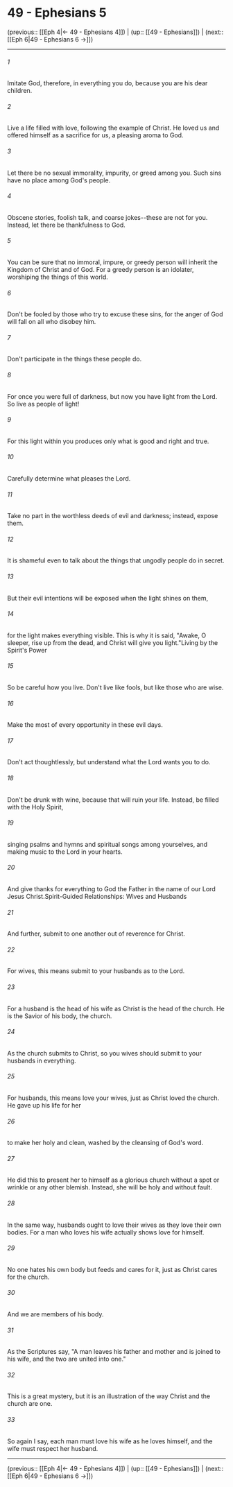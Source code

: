# 49 - Ephesians 5

(previous:: [[Eph 4|← 49 - Ephesians 4]]) | (up:: [[49 - Ephesians]]) | (next:: [[Eph 6|49 - Ephesians 6 →]])

***


###### 1 
Imitate God, therefore, in everything you do, because you are his dear children. 

###### 2 
Live a life filled with love, following the example of Christ. He loved us and offered himself as a sacrifice for us, a pleasing aroma to God. 

###### 3 
Let there be no sexual immorality, impurity, or greed among you. Such sins have no place among God's people. 

###### 4 
Obscene stories, foolish talk, and coarse jokes--these are not for you. Instead, let there be thankfulness to God. 

###### 5 
You can be sure that no immoral, impure, or greedy person will inherit the Kingdom of Christ and of God. For a greedy person is an idolater, worshiping the things of this world. 

###### 6 
Don't be fooled by those who try to excuse these sins, for the anger of God will fall on all who disobey him. 

###### 7 
Don't participate in the things these people do. 

###### 8 
For once you were full of darkness, but now you have light from the Lord. So live as people of light! 

###### 9 
For this light within you produces only what is good and right and true. 

###### 10 
Carefully determine what pleases the Lord. 

###### 11 
Take no part in the worthless deeds of evil and darkness; instead, expose them. 

###### 12 
It is shameful even to talk about the things that ungodly people do in secret. 

###### 13 
But their evil intentions will be exposed when the light shines on them, 

###### 14 
for the light makes everything visible. This is why it is said, "Awake, O sleeper, rise up from the dead, and Christ will give you light."Living by the Spirit's Power 

###### 15 
So be careful how you live. Don't live like fools, but like those who are wise. 

###### 16 
Make the most of every opportunity in these evil days. 

###### 17 
Don't act thoughtlessly, but understand what the Lord wants you to do. 

###### 18 
Don't be drunk with wine, because that will ruin your life. Instead, be filled with the Holy Spirit, 

###### 19 
singing psalms and hymns and spiritual songs among yourselves, and making music to the Lord in your hearts. 

###### 20 
And give thanks for everything to God the Father in the name of our Lord Jesus Christ.Spirit-Guided Relationships: Wives and Husbands 

###### 21 
And further, submit to one another out of reverence for Christ. 

###### 22 
For wives, this means submit to your husbands as to the Lord. 

###### 23 
For a husband is the head of his wife as Christ is the head of the church. He is the Savior of his body, the church. 

###### 24 
As the church submits to Christ, so you wives should submit to your husbands in everything. 

###### 25 
For husbands, this means love your wives, just as Christ loved the church. He gave up his life for her 

###### 26 
to make her holy and clean, washed by the cleansing of God's word. 

###### 27 
He did this to present her to himself as a glorious church without a spot or wrinkle or any other blemish. Instead, she will be holy and without fault. 

###### 28 
In the same way, husbands ought to love their wives as they love their own bodies. For a man who loves his wife actually shows love for himself. 

###### 29 
No one hates his own body but feeds and cares for it, just as Christ cares for the church. 

###### 30 
And we are members of his body. 

###### 31 
As the Scriptures say, "A man leaves his father and mother and is joined to his wife, and the two are united into one." 

###### 32 
This is a great mystery, but it is an illustration of the way Christ and the church are one. 

###### 33 
So again I say, each man must love his wife as he loves himself, and the wife must respect her husband.

***

(previous:: [[Eph 4|← 49 - Ephesians 4]]) | (up:: [[49 - Ephesians]]) | (next:: [[Eph 6|49 - Ephesians 6 →]])
